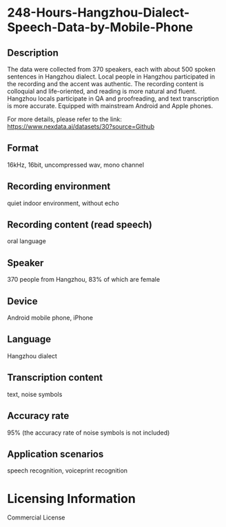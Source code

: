 # 248-Hours-Hangzhou-Dialect-Speech-Data-by-Mobile-Phone


## Description
The data were collected from 370 speakers, each with about 500 spoken sentences in Hangzhou dialect. Local people in Hangzhou participated in the recording and the accent was authentic. The recording content is colloquial and life-oriented, and reading is more natural and fluent. Hangzhou locals participate in QA and proofreading, and text transcription is more accurate. Equipped with mainstream Android and Apple phones.

For more details, please refer to the link: https://www.nexdata.ai/datasets/30?source=Github


## Format
16kHz, 16bit, uncompressed wav, mono channel

## Recording environment
quiet indoor environment, without echo

## Recording content (read speech)
oral language

## Speaker
370 people from Hangzhou, 83% of which are female

## Device
Android mobile phone, iPhone

## Language
Hangzhou dialect

## Transcription content
text, noise symbols

## Accuracy rate
95% (the accuracy rate of noise symbols is not included)

## Application scenarios
speech recognition, voiceprint recognition

# Licensing Information
Commercial License
